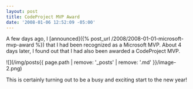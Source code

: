 ```yaml
---
layout: post
title: CodeProject MVP Award
date: '2008-01-06 12:52:09 -05:00'
---
```


A few days ago, I [announced]({% post_url /2008/2008-01-01-microsoft-mvp-award %}) that I had been recognized as a Microsoft MVP. About 4 days later, I found out that I had also been awarded a CodeProject MVP.

![](/img/posts{{ page.path | remove: '_posts' | remove: '.md' }}/image-2.png) 

This is certainly turning out to be a busy and exciting start to the new year!
